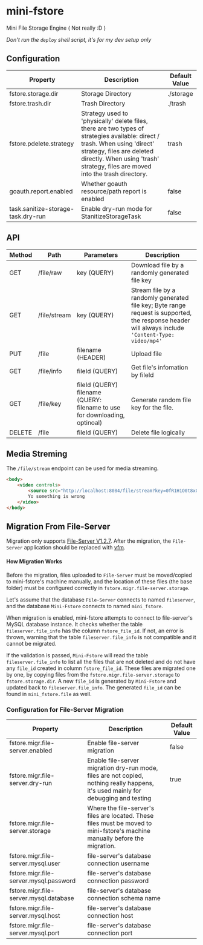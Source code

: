# mini-fstore

Mini File Storage Engine ( Not really :D )

*Don't run the `deploy` shell script, it's for my dev setup only*

## Configuration

| Property                           | Description                                                                                                                                                                                                                               | Default Value |
|------------------------------------|-------------------------------------------------------------------------------------------------------------------------------------------------------------------------------------------------------------------------------------------|---------------|
| fstore.storage.dir                 | Storage Directory                                                                                                                                                                                                                         | ./storage     |
| fstore.trash.dir                   | Trash Directory                                                                                                                                                                                                                           | ./trash       |
| fstore.pdelete.strategy            | Strategy used to 'physically' delete files, there are two types of strategies available: direct / trash. When using 'direct' strategy, files are deleted directly. When using 'trash' strategy, files are moved into the trash directory. | trash         |
| goauth.report.enabled              | Whether goauth resource/path report is enabled                                                                                                                                                                                            | false         |
| task.sanitize-storage-task.dry-run | Enable dry-run mode for StanitizeStorageTask                                                                                                                                                                                              | false         |

<!-- | fstore.server.mode    | Server Mode. There are three kinds of server mode: `cluster`, `proxy`, and `node`. <br><br>In `cluster` mode, servers operate as a single cluster, if every one of them is connected to the same database and using the same disk, they will behave exactly the same. <br><br> But there will be cases where we need to deploy the servers on different machines using different disks. This is when we use `proxy` + `node` mode. The one with `proxy` mode will behave just like a proxy, and the servers with `node` mode will be responsible for storing the actual files. | cluster | -->

## API

| Method | Path         | Parameters                                                                    | Description                                                                                                                                        |
|--------|--------------|-------------------------------------------------------------------------------|----------------------------------------------------------------------------------------------------------------------------------------------------|
| GET    | /file/raw    | key (QUERY)                                                                   | Download file by a randomly generated file key                                                                                                     |
| GET    | /file/stream | key (QUERY)                                                                   | Stream file by a randomly generated file key; Byte range request is supported, the response header will always include `'Content-Type: video/mp4'` |
| PUT    | /file        | filename (HEADER)                                                             | Upload file                                                                                                                                        |
| GET    | /file/info   | fileId (QUERY)                                                                | Get file's infomation by fileId                                                                                                                    |
| GET    | /file/key    | fileId (QUERY)<br>filename (QUERY: filename to use for downloading, optinoal) | Generate random file key for the file.                                                                                                             |
| DELETE | /file        | fileId (QUERY)                                                                | Delete file logically                                                                                                                              |

## Media Streming

The `/file/stream` endpoint can be used for media streaming.

```html
<body>
    <video controls>
        <source src="http://localhost:8084/file/stream?key=0fR1H1O0t8xQZjPzbGz4lRx%2FbPacIg" type="video/mp4">
        Yo something is wrong
    </video>
</body>
```

## Migration From File-Server

Migration only supports [File-Server V1.2.7](https://github.com/CurtisNewbie/file-server). After the migration, the `File-Server` application should be replaced with [vfm](https://github.com/CurtisNewbie/vfm).

#### How Migration Works

Before the migration, files uploaded to `File-Server` must be moved/copied to mini-fstore's machine manually, and the location of these files (the base folder) must be configured correctly in `fstore.migr.file-server.storage`.

Let's assume that the database `File-Server` connects to named `fileserver`, and the database `Mini-Fstore` connects to named `mini_fstore`.

When migration is enabled, mini-fstore attempts to connect to file-server's MySQL database instance. It checks whether the table `fileserver.file_info` has the column `fstore_file_id`. If not, an error is thrown, warning that the table `fileserver.file_info` is not compatible and it cannot be migrated.

If the validation is passed, `Mini-Fstore` will read the table `fileserver.file_info` to list all the files that are not deleted and do not have any `file_id` created in column `fstore_file_id`. These files are migrated one by one, by copying files from the `fstore.migr.file-server.storage` to `fstore.storage.dir`. A new `file_id` is generated by `Mini-Fstore` and updated back to `fileserver.file_info`. The generated `file_id` can be found in `mini_fstore.file` as well.

### Configuration for File-Server Migration

| Property                               | Description                                                                                                                         | Default Value |
|----------------------------------------|-------------------------------------------------------------------------------------------------------------------------------------|---------------|
| fstore.migr.file-server.enabled        | Enable file-server migration                                                                                                        | false         |
| fstore.migr.file-server.dry-run        | Enable file-server migration dry-run mode, files are not copied, nothing really happens, it's used mainly for debugging and testing | true          |
| fstore.migr.file-server.storage        | Where the file-server's files are located. These files must be moved to mini-fstore's machine manually before the migration.        |               |
| fstore.migr.file-server.mysql.user     | file-server's database connection username                                                                                          |               |
| fstore.migr.file-server.mysql.password | file-server's database connection password                                                                                          |               |
| fstore.migr.file-server.mysql.database | file-server's database connection schema name                                                                                       |               |
| fstore.migr.file-server.mysql.host     | file-server's database connection host                                                                                              |               |
| fstore.migr.file-server.mysql.port     | file-server's database connection port                                                                                              |               |


